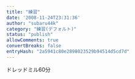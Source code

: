 ```yaml
---
title: "練習"
date: '2008-11-24T23:31:36'
author: "subaru44k"
category: "練習(デフォルト)"
status: "publish"
allowComments: true
convertBreaks: false
entryHash: "2a5941c80e2898023529b94514d5cd7d"
---
```

ドレッドミル60分
